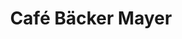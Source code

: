 ---
title: "Café Bäcker Mayer"
url: /tuebingen/cafe-baecker-mayer-hartmeyerstrasse/
shop: Bäckerei
---